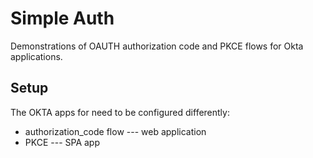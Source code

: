 # Simple Auth

Demonstrations of OAUTH authorization code and PKCE flows for Okta applications.

## Setup

The OKTA apps for need to be configured differently:

* authorization_code flow --- web application
* PKCE --- SPA app
